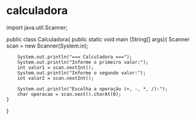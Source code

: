 # calculadora
import java.util.Scanner;

public class Calculadora{
    public static void main (String[] args){
        Scanner scan = new Scanner(System.in);

        System.out.println("=== Calculadora ===");
        System.out.println("Informe o primeiro valor:");
        int valor1 = scan.nextInt();
        System.out.println("Informe o segundo valor:");
        int valor2 = scan.nextInt();

        System.out.println("Escolha a operação (+, -, *, /):");
        char operacao = scan.next().charAt(0);
    }
}
